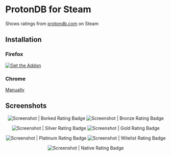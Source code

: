 # ProtonDB for Steam
Shows ratings from [protondb.com](https://www.protondb.com/) on Steam

## Installation

### Firefox

[![Get the Addon](https://addons.cdn.mozilla.net/static/img/addons-buttons/AMO-button_1.png)](https://addons.mozilla.org/en-CA/firefox/addon/protondb-for-steam/)

### Chrome

[Manually](docs/Install-Manually.md)

## Screenshots

<div align=center>

![Screenshot | Borked Rating Badge](screenshots/screenshot_borked.png)
![Screenshot | Bronze Rating Badge](screenshots/screenshot_bronze.png)

![Screenshot | Silver Rating Badge](screenshots/screenshot_silver.png)
![Screenshot | Gold Rating Badge](screenshots/screenshot_gold.png)

![Screenshot | Platinum Rating Badge](screenshots/screenshot_platinum.png)
![Screenshot | Witelist Rating Badge](screenshots/screenshot_whitelist.png)

![Screenshot | Native Rating Badge](screenshots/screenshot_native.png)
</div>
